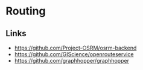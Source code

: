 # Routing

## Links
- https://github.com/Project-OSRM/osrm-backend
- https://github.com/GIScience/openrouteservice
- https://github.com/graphhopper/graphhopper